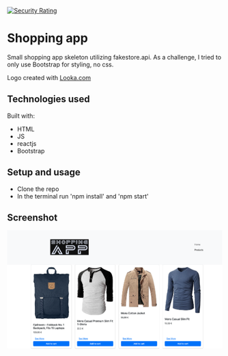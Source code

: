 [![Security Rating](https://sonarcloud.io/api/project_badges/measure?project=markusVJH_Shopping-app&metric=security_rating)](https://sonarcloud.io/summary/new_code?id=markusVJH_Shopping-app)

# Shopping app

Small shopping app skeleton utilizing fakestore.api. As a challenge, I tried to only use Bootstrap for styling, no css.

Logo created with [Looka.com](https://looka.com/)

## Technologies used

Built with:

- HTML
- JS
- reactjs
- Bootstrap

## Setup and usage

- Clone the repo
- In the terminal run 'npm install' and 'npm start'

## Screenshot

![Screenshot](/src/shopping.png)
